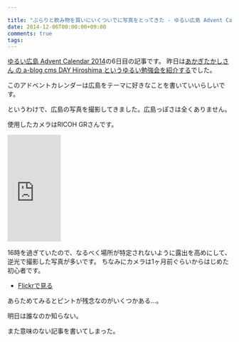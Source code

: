 ```yaml
---

title: "ぶらりと飲み物を買いにいくついでに写真をとってきた - ゆるい広島 Advent Calendar 2014"
date: 2014-12-06T00:00:00+09:00
comments: true
tags:
---
```


[ゆるい広島 Advent Calendar 2014](http://www.adventar.org/calendars/334)の6日目の記事です。
昨日は[あかぎたかしさん の a-blog cms DAY Hiroshima というゆるい勉強会を紹介する](http://taka4.hateblo.jp/entry/2014/12/05/000000)でした。

このアドベントカレンダーは広島をテーマに好きなことを書いていいらしいです。

というわけで、広島の写真を撮影してきました。広島っぽさは全くありません。

使用したカメラはRICOH GRさんです。

<iframe src="http://rcm-fe.amazon-adsystem.com/e/cm?lt1=_blank&bc1=000000&IS2=1&bg1=FFFFFF&fc1=000000&lc1=0000FF&t=eiel-22&o=9&p=8&l=as4&m=amazon&f=ifr&ref=ss_til&asins=B00CE2V2VI" style="width:120px;height:240px;" scrolling="no" marginwidth="0" marginheight="0" frameborder="0"></iframe>

16時を過ぎていたので、なるべく場所が特定されないように露出を高めにして、逆光で撮影した写真が多いです。
ちなみにカメラは1ヶ月前ぐらいからはじめた初心者です。

<script async class="speakerdeck-embed" data-id="cd7e55a05eb30132af2f7ab1dd6de866" data-ratio="1.33333333333333" src="//speakerdeck.com/assets/embed.js"></script>

* [Flickrで見る](https://www.flickr.com/photos/43922152@N04/sets/72157649608092071/)

あらためてみるとピントが残念なのがいくつかある…。

明日は誰なのか知らない。

また意味のない記事を書いてしまった。
